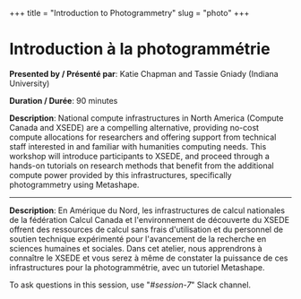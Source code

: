 +++
title = "Introduction to Photogrammetry"
slug = "photo"
+++

# Introduction à la photogrammétrie

**Presented by / Présenté par**: Katie Chapman and Tassie Gniady (Indiana University)

**Duration / Durée**: 90 minutes

**Description**: National compute infrastructures in North America (Compute Canada and XSEDE) are a compelling
  alternative, providing no-cost compute allocations for researchers and offering support from technical staff
  interested in and familiar with humanities computing needs. This workshop will introduce participants to XSEDE, and
  proceed through a hands-on tutorials on research methods that benefit from the additional compute power provided by
  this infrastructures, specifically photogrammetry using Metashape.

---

**Description**: En Amérique du Nord, les infrastructures de calcul nationales de la fédération Calcul Canada et
  l'environnement de découverte du XSEDE offrent des ressources de calcul sans frais d'utilisation et du personnel de
  soutien technique expérimenté pour l'avancement de la recherche en sciences humaines et sociales. Dans cet atelier,
  nous apprendrons à connaître le XSEDE et vous serez à même de constater la puissance de ces infrastructures pour la
  photogrammétrie, avec un tutoriel Metashape.

To ask questions in this session, use "*#session-7*" Slack channel.

